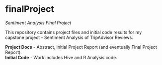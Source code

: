 # finalProject
<em>Sentiment Analysis Final Project</em>

This repository contains project files and initial code results for my capstone project - Sentiment Analysis of TripAdvisor Reviews.

<b>Project Docs</b> - Abstract, Initial Project Report (and eventually Final Project Report). <br>
<b>Initial Code</b> - Work includes Hive and R Analysis code.
